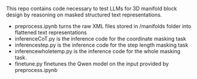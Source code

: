 This repo contains code necessary to test LLMs for 3D manifold block design by reasoning on masked structured text representations.

- preprocess.ipynb turns the raw XML files stored in /manifolds folder into flattened text representations
- inferenceCoT.py is the inference code for the coordinate masking task
- inferencestep.py is the inference code for the step length masking task
- inferencewholetemp.py is the inference code for the whole masking task.
- finetune.py finetunes the Qwen model on the input provided by preprocess.ipynb
